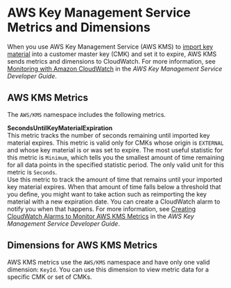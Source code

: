 # AWS Key Management Service Metrics and Dimensions<a name="kms-metricscollected"></a>

When you use AWS Key Management Service \(AWS KMS\) to [import key material](http://docs.aws.amazon.com/kms/latest/developerguide/importing-keys.html) into a customer master key \(CMK\) and set it to expire, AWS KMS sends metrics and dimensions to CloudWatch\. For more information, see [Monitoring with Amazon CloudWatch](http://docs.aws.amazon.com/kms/latest/developerguide/monitoring-cloudwatch.html) in the *AWS Key Management Service Developer Guide*\.

## AWS KMS Metrics<a name="kms-metrics"></a>

The `AWS/KMS` namespace includes the following metrics\.

**SecondsUntilKeyMaterialExpiration**  
This metric tracks the number of seconds remaining until imported key material expires\. This metric is valid only for CMKs whose origin is `EXTERNAL` and whose key material is or was set to expire\. The most useful statistic for this metric is `Minimum`, which tells you the smallest amount of time remaining for all data points in the specified statistic period\. The only valid unit for this metric is `Seconds`\.  
Use this metric to track the amount of time that remains until your imported key material expires\. When that amount of time falls below a threshold that you define, you might want to take action such as reimporting the key material with a new expiration date\. You can create a CloudWatch alarm to notify you when that happens\. For more information, see [Creating CloudWatch Alarms to Monitor AWS KMS Metrics](http://docs.aws.amazon.com/kms/latest/developerguide/monitoring-cloudwatch.html#creating-alarms) in the *AWS Key Management Service Developer Guide*\.

## Dimensions for AWS KMS Metrics<a name="kms-dimensions"></a>

AWS KMS metrics use the `AWS/KMS` namespace and have only one valid dimension: `KeyId`\. You can use this dimension to view metric data for a specific CMK or set of CMKs\.